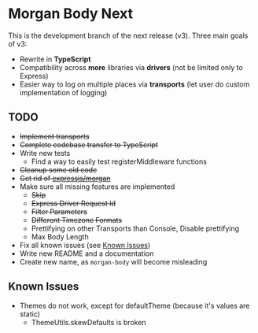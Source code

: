 # Morgan Body Next

This is the development branch of the next release (v3).
Three main goals of v3:

- Rewrite in **TypeScript**
- Compatibility across **more** libraries via **drivers** (not be limited only to Express)
- Easier way to log on multiple places via **transports** (let user do custom implementation of logging)

## TODO

- ~~Implement transports~~
- ~~Complete codebase transfer to TypeScript~~
- Write new tests
  - Find a way to easily test registerMiddleware functions
- ~~Cleanup some old code~~
- ~~Get rid of [expressjs/morgan](https://github.com/expressjs/morgan)~~
- Make sure all missing features are implemented
  - ~~Skip~~
  - ~~Express Driver Request Id~~
  - ~~Filter Parameters~~
  - ~~Different Timezone Formats~~
  - Prettifying on other Transports than Console, Disable prettifying
  - Max Body Length
- Fix all known issues (see [Known Issues](#known-issues))
- Write new README and a documentation
- Create new name, as `morgan-body` will become misleading

## Known Issues

- Themes do not work, except for defaultTheme (because it's values are static)
  - ThemeUtils.skewDefaults is broken
